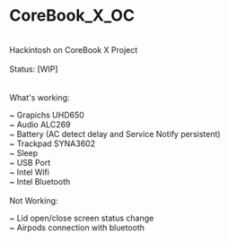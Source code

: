 # CoreBook_X_OC
<br/>
Hackintosh on CoreBook X Project<br/>
<br/>
Status: [WIP] <br/>
<br/><br/>
What's working:<br/>

~ Grapichs UHD650<br/>
~ Audio ALC269<br/>
~ Battery (AC detect delay and Service Notify persistent)<br/>
~ Trackpad SYNA3602<br/>
~ Sleep<br/>
~ USB Port<br/>
~ Intel Wifi<br/>
~ Intel Bluetooth<br/>
<br/>
Not Working:<br/>

~ Lid open/close screen status change<br/>
~ Airpods connection with bluetooth<br/>
